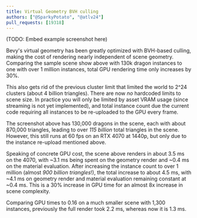 ```yaml
---
title: Virtual Geometry BVH culling
authors: ["@SparkyPotato", "@atlv24"]
pull_requests: [19318]
---
```


(TODO: Embed example screenshot here)

Bevy's virtual geometry has been greatly optimized with BVH-based culling, making the cost of rendering nearly independent of scene geometry.
Comparing the sample scene show above with 130k dragon instances to one with over 1 million instances, total GPU rendering time only increases by 30%.

This also gets rid of the previous cluster limit that limited the world to 2^24 clusters (about 4 billion triangles).
There are now *no* hardcoded limits to scene size. In practice you will only be limited by asset VRAM usage (since streaming is not yet implemented),
and total instance count due the current code requiring all instances to be re-uploaded to the GPU every frame.

The screenshot above has 130,000 dragons in the scene, each with about 870,000 triangles, leading to over *115 billion* total triangles in the scene.
However, this still runs at 60 fps on an RTX 4070 at 1440p, but only due to the instance re-upload mentioned above.

Speaking of concrete GPU cost, the scene above renders in about 3.5 ms on the 4070, with \~3.1 ms being spent on the geometry render and \~0.4 ms on the material evaluation.
After increasing the instance count to over 1 million (almost *900 billion triangles*!), the total increase to about 4.5 ms, with \~4.1 ms on geometry render and material evaluation remaining constant at ~0.4 ms.
This is a 30% increase in GPU time for an almost 8x increase in scene complexity.

Comparing GPU times to 0.16 on a much smaller scene with 1,300 instances, previously the full render took 2.2 ms, whereas now it is 1.3 ms.
